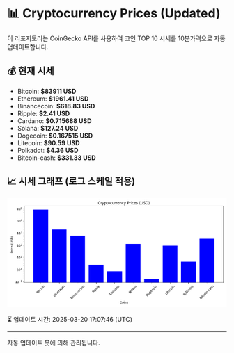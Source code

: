 
# 📊 Cryptocurrency Prices (Updated)

이 리포지토리는 CoinGecko API를 사용하여 코인 TOP 10 시세를 10분가격으로 자동 업데이트합니다.

## 💰 현재 시세
- Bitcoin: **$83911 USD**
- Ethereum: **$1961.41 USD**
- Binancecoin: **$618.83 USD**
- Ripple: **$2.41 USD**
- Cardano: **$0.715688 USD**
- Solana: **$127.24 USD**
- Dogecoin: **$0.167515 USD**
- Litecoin: **$90.59 USD**
- Polkadot: **$4.36 USD**
- Bitcoin-cash: **$331.33 USD**

## 📈 시세 그래프 (로그 스케일 적용)
![Crypto Prices](crypto_prices.png)

⏳ 업데이트 시간: 2025-03-20 17:07:46 (UTC)

---
자동 업데이트 봇에 의해 관리됩니다.
